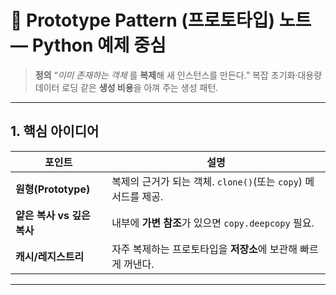 # 🐑 Prototype Pattern (프로토타입) 노트 — Python 예제 중심

> **정의**
> “*이미 존재하는 객체* 를 **복제**해 새 인스턴스를 만든다.”
> 복잡 초기화·대용량 데이터 로딩 같은 **생성 비용**을 아껴 주는 생성 패턴.

---

## 1. 핵심 아이디어

| 포인트                | 설명                                           |
| ------------------ | -------------------------------------------- |
| **원형(Prototype)**  | 복제의 근거가 되는 객체. `clone()`(또는 `copy`) 메서드를 제공. |
| **얕은 복사 vs 깊은 복사** | 내부에 **가변 참조**가 있으면 `copy.deepcopy` 필요.       |
| **캐시/레지스트리**       | 자주 복제하는 프로토타입을 **저장소**에 보관해 빠르게 꺼낸다.         |

---
